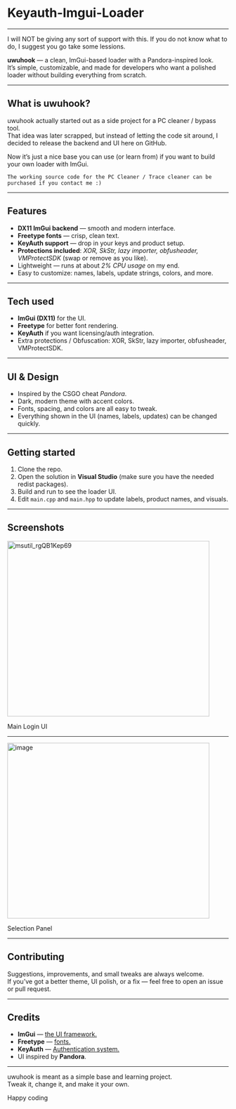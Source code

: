# Keyauth-Imgui-Loader

---

I will NOT be giving any sort of support with this. If you do not know what to do, I suggest you go take some lessions. 

**uwuhook** — a clean, ImGui-based loader with a Pandora-inspired look.  
It’s simple, customizable, and made for developers who want a polished loader without building everything from scratch.

---

## What is uwuhook?
uwuhook actually started out as a side project for a PC cleaner / bypass tool.  
That idea was later scrapped, but instead of letting the code sit around, I decided to release the backend and UI here on GitHub.  

Now it’s just a nice base you can use (or learn from) if you want to build your own loader with ImGui.

`The working source code for the PC Cleaner / Trace cleaner can be purchased if you contact me :)`

---

## Features
- **DX11 ImGui backend** — smooth and modern interface.  
- **Freetype fonts** — crisp, clean text.  
- **KeyAuth support** — drop in your keys and product setup.  
- **Protections included**: *XOR, SkStr, lazy importer, obfusheader, VMProtectSDK* (swap or remove as you like).  
- Lightweight — runs at about *2% CPU usage* on my end.  
- Easy to customize: names, labels, update strings, colors, and more.

---

## Tech used
- **ImGui (DX11)** for the UI.  
- **Freetype** for better font rendering.  
- **KeyAuth** if you want licensing/auth integration.  
- Extra protections / Obfuscation: XOR, SkStr, lazy importer, obfusheader, VMProtectSDK.

---

## UI & Design
- Inspired by the CSGO cheat *Pandora*.  
- Dark, modern theme with accent colors.  
- Fonts, spacing, and colors are all easy to tweak.  
- Everything shown in the UI (names, labels, updates) can be changed quickly.

---

## Getting started
1. Clone the repo.  
2. Open the solution in **Visual Studio** (make sure you have the needed redist packages).  
3. Build and run to see the loader UI.  
4. Edit `main.cpp` and `main.hpp` to update labels, product names, and visuals.

---

## Screenshots

<img width="460" height="400" alt="msutil_rgQB1Kep69" src="https://github.com/user-attachments/assets/40b4a53e-eb8c-4a78-a85c-37335aac0dd6" />

Main Login UI

---

<img width="460" height="400" alt="image" src="https://github.com/user-attachments/assets/8aae5b37-fae4-4dea-a862-33cf5a5d1d48" />

Selection Panel

---

## Contributing
Suggestions, improvements, and small tweaks are always welcome.  
If you’ve got a better theme, UI polish, or a fix — feel free to open an issue or pull request.

---

## Credits
- **ImGui** — [the UI framework.](https://github.com/ocornut/imgui)  
- **Freetype** — [fonts.](https://github.com/freetype/freetype)  
- **KeyAuth** — [Authentication system.](https://keyauth.cc/)  
- UI inspired by **Pandora**.  

---

uwuhook is meant as a simple base and learning project.  
Tweak it, change it, and make it your own.

Happy coding

